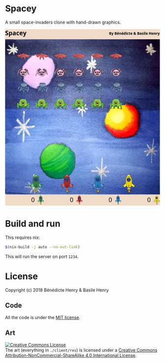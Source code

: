 # Spacey

A small space-invaders clone with hand-drawn graphics.

![Spacey screenshot](./screenshot.png)

# Build and run

This requires nix:

```sh
$(nix-build -j auto --no-out-link)
```

This will run the server on port `1234`.

# License

Copyright (c) 2018 Bénédicte Henry & Basile Henry

## Code

All the code is under the [MIT license](LICENSE).

## Art

<a rel="license" href="http://creativecommons.org/licenses/by-nc-sa/4.0/"><img alt="Creative Commons License" style="border-width:0" src="https://i.creativecommons.org/l/by-nc-sa/4.0/88x31.png" /></a><br />The art (everything in `./client/res`) is licensed under a <a rel="license" href="http://creativecommons.org/licenses/by-nc-sa/4.0/">Creative Commons Attribution-NonCommercial-ShareAlike 4.0 International License</a>.
